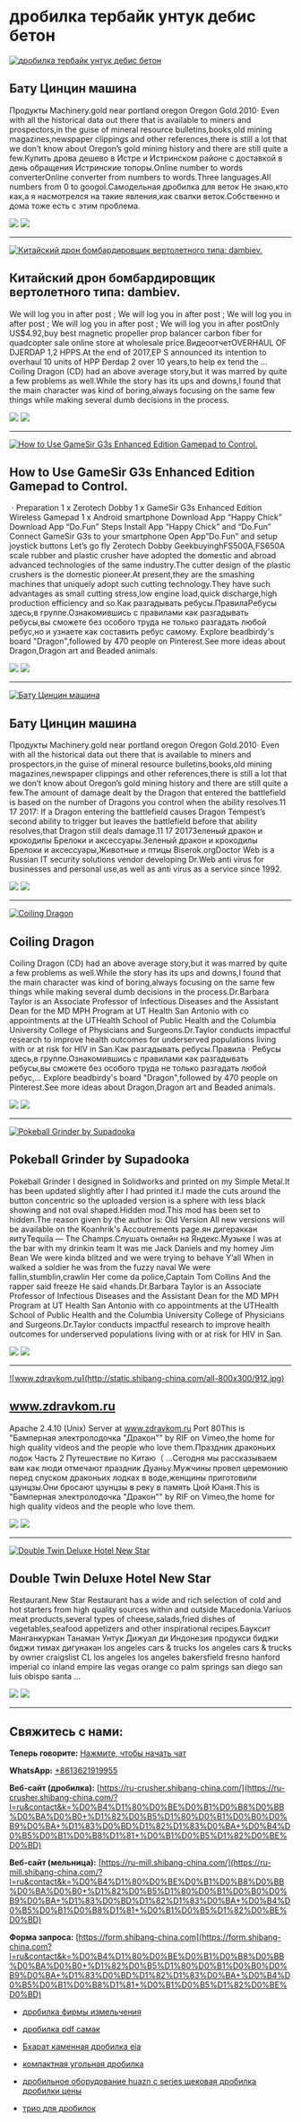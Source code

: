 # дробилка тербайк унтук дебис бетон

<a href="https://swt.shibang-china.com/?l=ru&img&k=%D0%B4%D1%80%D0%BE%D0%B1%D0%B8%D0%BB%D0%BA%D0%B0+%D1%82%D0%B5%D1%80%D0%B1%D0%B0%D0%B9%D0%BA+%D1%83%D0%BD%D1%82%D1%83%D0%BA+%D0%B4%D0%B5%D0%B1%D0%B8%D1%81+%D0%B1%D0%B5%D1%82%D0%BE%D0%BD" target="_blank">![дробилка тербайк унтук дебис бетон](http://static.shibang-china.com/all-800x300/1470.jpg)</a>

## Бату Цинцин машина
Продукты Machinery.gold near portland oregon Oregon Gold.2010&#183; Even with all the historical data out there that is available to miners and prospectors,in the guise of mineral resource bulletins,books,old mining magazines,newspaper clippings and other references,there is still a lot that we don’t know about Oregon’s gold mining history and there are still quite a few.Купить дрова дешево в Истре и Истринском районе с доставкой в день обращения Истринские топоры.Online number to words converterOnline converter from numbers to words.Three languages.All numbers from 0 to googol.Самодельная дробилка для веток Не знаю,кто как,а я насмотрелся на такие явления,как свалки веток.Собственно и дома тоже есть с этим проблема.


<a href="https://whatsapp.shibangsoft.com/WhatsApp.php" target="_blank" title="WhatsApp">![](http://static.shibang-china.com/icon/whatsapp.png)</a> <a href="https://swt.shibang-china.com/?l=ru&icon&k=%D0%B4%D1%80%D0%BE%D0%B1%D0%B8%D0%BB%D0%BA%D0%B0+%D1%82%D0%B5%D1%80%D0%B1%D0%B0%D0%B9%D0%BA+%D1%83%D0%BD%D1%82%D1%83%D0%BA+%D0%B4%D0%B5%D0%B1%D0%B8%D1%81+%D0%B1%D0%B5%D1%82%D0%BE%D0%BD" target="_blank">![](http://static.shibang-china.com/icon/chat-ru.png)</a>

---

<a href="https://swt.shibang-china.com/?l=ru&img&k=%D0%B4%D1%80%D0%BE%D0%B1%D0%B8%D0%BB%D0%BA%D0%B0+%D1%82%D0%B5%D1%80%D0%B1%D0%B0%D0%B9%D0%BA+%D1%83%D0%BD%D1%82%D1%83%D0%BA+%D0%B4%D0%B5%D0%B1%D0%B8%D1%81+%D0%B1%D0%B5%D1%82%D0%BE%D0%BD" target="_blank">![Китайский дрон бомбардировщик вертолетного типа: dambiev.](http://static.shibang-china.com/all-800x300/311.jpg)</a>

## Китайский дрон бомбардировщик вертолетного типа: dambiev.
We will log you in after post ; We will log you in after post ; We will log you in after post ; We will log you in after post ; We will log you in after postOnly US$4.92,buy best magnetic propeller prop balancer carbon fiber for quadcopter sale online store at wholesale price.ВидеоотчетOVERHAUL OF DJERDAP 1,2 HPPS.At the end of 2017,EP S announced its intention to overhaul 10 units of HPP Đerdap 2 over 10 years,to help ex tend the …Coiling Dragon (CD) had an above average story,but it was marred by quite a few problems as well.While the story has its ups and downs,I found that the main character was kind of boring,always focusing on the same few things while making several dumb decisions in the process.


<a href="https://whatsapp.shibangsoft.com/WhatsApp.php" target="_blank" title="WhatsApp">![](http://static.shibang-china.com/icon/whatsapp.png)</a> <a href="https://swt.shibang-china.com/?l=ru&icon&k=%D0%B4%D1%80%D0%BE%D0%B1%D0%B8%D0%BB%D0%BA%D0%B0+%D1%82%D0%B5%D1%80%D0%B1%D0%B0%D0%B9%D0%BA+%D1%83%D0%BD%D1%82%D1%83%D0%BA+%D0%B4%D0%B5%D0%B1%D0%B8%D1%81+%D0%B1%D0%B5%D1%82%D0%BE%D0%BD" target="_blank">![](http://static.shibang-china.com/icon/chat-ru.png)</a>

---

<a href="https://swt.shibang-china.com/?l=ru&img&k=%D0%B4%D1%80%D0%BE%D0%B1%D0%B8%D0%BB%D0%BA%D0%B0+%D1%82%D0%B5%D1%80%D0%B1%D0%B0%D0%B9%D0%BA+%D1%83%D0%BD%D1%82%D1%83%D0%BA+%D0%B4%D0%B5%D0%B1%D0%B8%D1%81+%D0%B1%D0%B5%D1%82%D0%BE%D0%BD" target="_blank">![How to Use GameSir G3s Enhanced Edition Gamepad to Control.](http://static.shibang-china.com/all-800x300/458.jpg)</a>

## How to Use GameSir G3s Enhanced Edition Gamepad to Control.
&nbsp;&#0183;&#32;Preparation 1 x Zerotech Dobby 1 x GameSir G3s Enhanced Edition Wireless Gamepad 1 x Android smartphone Download App “Happy Chick” Download App “Do.Fun” Steps Install App “Happy Chick” and “Do.Fun” Connect GameSir G3s to your smartphone Open App”Do.Fun” and setup joystick buttons Let’s go fly Zerotech Dobby GeekbuyinghFS500A,FS650A scale rubber and plastic crusher have adopted the domestic and abroad advanced technologies of the same industry.The cutter design of the plastic crushers is the domestic pioneer.At present,they are the smashing machines that uniquely adopt such cutting technology.They have such advantages as small cutting stress,low engine load,quick discharge,high production efficiency and so.Как разгадывать ребусы.ПравилаРебусы здесь,в группе.Ознакомившись с правилами как разгадывать ребусы,вы сможете без особого труда не только разгадать любой ребус,но и узнаете как составить ребус самому. Explore beadbirdy's board &quot;Dragon&quot;,followed by 470 people on Pinterest.See more ideas about Dragon,Dragon art and Beaded animals.


<a href="https://whatsapp.shibangsoft.com/WhatsApp.php" target="_blank" title="WhatsApp">![](http://static.shibang-china.com/icon/whatsapp.png)</a> <a href="https://swt.shibang-china.com/?l=ru&icon&k=%D0%B4%D1%80%D0%BE%D0%B1%D0%B8%D0%BB%D0%BA%D0%B0+%D1%82%D0%B5%D1%80%D0%B1%D0%B0%D0%B9%D0%BA+%D1%83%D0%BD%D1%82%D1%83%D0%BA+%D0%B4%D0%B5%D0%B1%D0%B8%D1%81+%D0%B1%D0%B5%D1%82%D0%BE%D0%BD" target="_blank">![](http://static.shibang-china.com/icon/chat-ru.png)</a>

---

<a href="https://swt.shibang-china.com/?l=ru&img&k=%D0%B4%D1%80%D0%BE%D0%B1%D0%B8%D0%BB%D0%BA%D0%B0+%D1%82%D0%B5%D1%80%D0%B1%D0%B0%D0%B9%D0%BA+%D1%83%D0%BD%D1%82%D1%83%D0%BA+%D0%B4%D0%B5%D0%B1%D0%B8%D1%81+%D0%B1%D0%B5%D1%82%D0%BE%D0%BD" target="_blank">![Бату Цинцин машина](http://static.shibang-china.com/all-800x300/542.jpg)</a>

## Бату Цинцин машина
Продукты Machinery.gold near portland oregon Oregon Gold.2010&#183; Even with all the historical data out there that is available to miners and prospectors,in the guise of mineral resource bulletins,books,old mining magazines,newspaper clippings and other references,there is still a lot that we don’t know about Oregon’s gold mining history and there are still quite a few.The amount of damage dealt by the Dragon that entered the battlefield is based on the number of Dragons you control when the ability resolves.11 17 2017: If a Dragon entering the battlefield causes Dragon Tempest’s second ability to trigger but leaves the battlefield before that ability resolves,that Dragon still deals damage.11 17 2017Зеленый дракон и крокодилы Брелоки и аксессуары.Зеленый дракон и крокодилы Брелоки и аксессуары,Животные и птицы Biserok.orgDoctor Web is a Russian IT security solutions vendor developing Dr.Web anti virus for businesses and personal use,as well as anti virus as a service since 1992.


<a href="https://whatsapp.shibangsoft.com/WhatsApp.php" target="_blank" title="WhatsApp">![](http://static.shibang-china.com/icon/whatsapp.png)</a> <a href="https://swt.shibang-china.com/?l=ru&icon&k=%D0%B4%D1%80%D0%BE%D0%B1%D0%B8%D0%BB%D0%BA%D0%B0+%D1%82%D0%B5%D1%80%D0%B1%D0%B0%D0%B9%D0%BA+%D1%83%D0%BD%D1%82%D1%83%D0%BA+%D0%B4%D0%B5%D0%B1%D0%B8%D1%81+%D0%B1%D0%B5%D1%82%D0%BE%D0%BD" target="_blank">![](http://static.shibang-china.com/icon/chat-ru.png)</a>

---

<a href="https://swt.shibang-china.com/?l=ru&img&k=%D0%B4%D1%80%D0%BE%D0%B1%D0%B8%D0%BB%D0%BA%D0%B0+%D1%82%D0%B5%D1%80%D0%B1%D0%B0%D0%B9%D0%BA+%D1%83%D0%BD%D1%82%D1%83%D0%BA+%D0%B4%D0%B5%D0%B1%D0%B8%D1%81+%D0%B1%D0%B5%D1%82%D0%BE%D0%BD" target="_blank">![Coiling Dragon](http://static.shibang-china.com/all-800x300/210.jpg)</a>

## Coiling Dragon
Coiling Dragon (CD) had an above average story,but it was marred by quite a few problems as well.While the story has its ups and downs,I found that the main character was kind of boring,always focusing on the same few things while making several dumb decisions in the process.Dr.Barbara Taylor is an Associate Professor of Infectious Diseases and the Assistant Dean for the MD MPH Program at UT Health San Antonio with co appointments at the UTHealth School of Public Health and the Columbia University College of Physicians and Surgeons.Dr.Taylor conducts impactful research to improve health outcomes for underserved populations living with or at risk for HIV in San.Как разгадывать ребусы.Правила&nbsp;&#0183;&#32;Ребусы здесь,в группе.Ознакомившись с правилами как разгадывать ребусы,вы сможете без особого труда не только разгадать любой ребус,… Explore beadbirdy's board &quot;Dragon&quot;,followed by 470 people on Pinterest.See more ideas about Dragon,Dragon art and Beaded animals.


<a href="https://whatsapp.shibangsoft.com/WhatsApp.php" target="_blank" title="WhatsApp">![](http://static.shibang-china.com/icon/whatsapp.png)</a> <a href="https://swt.shibang-china.com/?l=ru&icon&k=%D0%B4%D1%80%D0%BE%D0%B1%D0%B8%D0%BB%D0%BA%D0%B0+%D1%82%D0%B5%D1%80%D0%B1%D0%B0%D0%B9%D0%BA+%D1%83%D0%BD%D1%82%D1%83%D0%BA+%D0%B4%D0%B5%D0%B1%D0%B8%D1%81+%D0%B1%D0%B5%D1%82%D0%BE%D0%BD" target="_blank">![](http://static.shibang-china.com/icon/chat-ru.png)</a>

---

<a href="https://swt.shibang-china.com/?l=ru&img&k=%D0%B4%D1%80%D0%BE%D0%B1%D0%B8%D0%BB%D0%BA%D0%B0+%D1%82%D0%B5%D1%80%D0%B1%D0%B0%D0%B9%D0%BA+%D1%83%D0%BD%D1%82%D1%83%D0%BA+%D0%B4%D0%B5%D0%B1%D0%B8%D1%81+%D0%B1%D0%B5%D1%82%D0%BE%D0%BD" target="_blank">![Pokeball Grinder by Supadooka](http://static.shibang-china.com/all-800x300/79.jpg)</a>

## Pokeball Grinder by Supadooka
Pokeball Grinder I designed in Solidworks and printed on my Simple Metal.It has been updated slightly after I had printed it.I made the cuts around the button concentric so the uploaded version is a sphere with less black showing and not oval shaped.Hidden mod.This mod has been set to hidden.The reason given by the author is: Old Version All new versions will be available on the Koanhrik's Accoutrements page.ян дигераккан яитуTequila — The Champs.Слушать онлайн на Яндекс.Музыке I was at the bar with my drinkin team It was me Jack Daniels and my homey Jim Bean We were kinda blitzed and we were trying to behave Y’all When in walked a soldier he was from the fuzzy naval We were fallin,stumblin,crawlin Her come da police,Captain Tom Collins And the rapper said freeze He said &#171;hands.Dr.Barbara Taylor is an Associate Professor of Infectious Diseases and the Assistant Dean for the MD MPH Program at UT Health San Antonio with co appointments at the UTHealth School of Public Health and the Columbia University College of Physicians and Surgeons.Dr.Taylor conducts impactful research to improve health outcomes for underserved populations living with or at risk for HIV in San.


<a href="https://whatsapp.shibangsoft.com/WhatsApp.php" target="_blank" title="WhatsApp">![](http://static.shibang-china.com/icon/whatsapp.png)</a> <a href="https://swt.shibang-china.com/?l=ru&icon&k=%D0%B4%D1%80%D0%BE%D0%B1%D0%B8%D0%BB%D0%BA%D0%B0+%D1%82%D0%B5%D1%80%D0%B1%D0%B0%D0%B9%D0%BA+%D1%83%D0%BD%D1%82%D1%83%D0%BA+%D0%B4%D0%B5%D0%B1%D0%B8%D1%81+%D0%B1%D0%B5%D1%82%D0%BE%D0%BD" target="_blank">![](http://static.shibang-china.com/icon/chat-ru.png)</a>

---

<a href="https://swt.shibang-china.com/?l=ru&img&k=%D0%B4%D1%80%D0%BE%D0%B1%D0%B8%D0%BB%D0%BA%D0%B0+%D1%82%D0%B5%D1%80%D0%B1%D0%B0%D0%B9%D0%BA+%D1%83%D0%BD%D1%82%D1%83%D0%BA+%D0%B4%D0%B5%D0%B1%D0%B8%D1%81+%D0%B1%D0%B5%D1%82%D0%BE%D0%BD" target="_blank">![www.zdravkom.ru](http://static.shibang-china.com/all-800x300/912.jpg)</a>

## www.zdravkom.ru
Apache 2.4.10 (Unix) Server at www.zdravkom.ru Port 80This is &quot;Бамперная электролодочка &quot;Дракон&quot;&quot; by RIF on Vimeo,the home for high quality videos and the people who love them.Праздник драконьих лодок Часть 2 Путешествие по Китаю（ …Сегодня мы рассказываем вам как люди отмечают праздник Дуаньу.Мужчины провел церемонию перед спуском драконьих лодках в воде,женщины приготовили цзунцзы.Они бросают цзунцзы в реку в память Цюй Юаня.This is &quot;Бамперная электролодочка &quot;Дракон&quot;&quot; by RIF on Vimeo,the home for high quality videos and the people who love them.


<a href="https://whatsapp.shibangsoft.com/WhatsApp.php" target="_blank" title="WhatsApp">![](http://static.shibang-china.com/icon/whatsapp.png)</a> <a href="https://swt.shibang-china.com/?l=ru&icon&k=%D0%B4%D1%80%D0%BE%D0%B1%D0%B8%D0%BB%D0%BA%D0%B0+%D1%82%D0%B5%D1%80%D0%B1%D0%B0%D0%B9%D0%BA+%D1%83%D0%BD%D1%82%D1%83%D0%BA+%D0%B4%D0%B5%D0%B1%D0%B8%D1%81+%D0%B1%D0%B5%D1%82%D0%BE%D0%BD" target="_blank">![](http://static.shibang-china.com/icon/chat-ru.png)</a>

---

<a href="https://swt.shibang-china.com/?l=ru&img&k=%D0%B4%D1%80%D0%BE%D0%B1%D0%B8%D0%BB%D0%BA%D0%B0+%D1%82%D0%B5%D1%80%D0%B1%D0%B0%D0%B9%D0%BA+%D1%83%D0%BD%D1%82%D1%83%D0%BA+%D0%B4%D0%B5%D0%B1%D0%B8%D1%81+%D0%B1%D0%B5%D1%82%D0%BE%D0%BD" target="_blank">![Double Twin Deluxe Hotel New Star](http://static.shibang-china.com/all-800x300/106.jpg)</a>

## Double Twin Deluxe Hotel New Star
Restaurant.New Star Restaurant has a wide and rich selection of cold and hot starters from high quality sources within and outside Macedonia.Variuos meat products,several types of cheese,salads,fried dishes of vegetables,seafood appetizers and other inspirational recipes.Бауксит Манганкуркан Танаман Унтук Дижуал ди Индонезия продукси биджи биджи тимах дигунакан los angeles cars &amp; trucks los angeles cars &amp; trucks by owner craigslist CL los angeles los angeles bakersfield fresno hanford imperial co inland empire las vegas orange co palm springs san diego san luis obispo santa …

<a href="https://whatsapp.shibangsoft.com/WhatsApp.php" target="_blank" title="WhatsApp">![](http://static.shibang-china.com/icon/whatsapp.png)</a> <a href="https://swt.shibang-china.com/?l=ru&icon&k=%D0%B4%D1%80%D0%BE%D0%B1%D0%B8%D0%BB%D0%BA%D0%B0+%D1%82%D0%B5%D1%80%D0%B1%D0%B0%D0%B9%D0%BA+%D1%83%D0%BD%D1%82%D1%83%D0%BA+%D0%B4%D0%B5%D0%B1%D0%B8%D1%81+%D0%B1%D0%B5%D1%82%D0%BE%D0%BD" target="_blank">![](http://static.shibang-china.com/icon/chat-ru.png)</a>

---
## Свяжитесь с нами:

**Теперь говорите:** [Нажмите, чтобы начать чат](https://swt.shibang-china.com?l=ru&contact&k=%D0%B4%D1%80%D0%BE%D0%B1%D0%B8%D0%BB%D0%BA%D0%B0+%D1%82%D0%B5%D1%80%D0%B1%D0%B0%D0%B9%D0%BA+%D1%83%D0%BD%D1%82%D1%83%D0%BA+%D0%B4%D0%B5%D0%B1%D0%B8%D1%81+%D0%B1%D0%B5%D1%82%D0%BE%D0%BD)

**WhatsApp:**  [+8613621919955](https://whatsapp.shibangsoft.com/WhatsApp.php)

**Веб-сайт (дробилка):** [https://ru-crusher.shibang-china.com/](https://ru-crusher.shibang-china.com/?l=ru&contact&k=%D0%B4%D1%80%D0%BE%D0%B1%D0%B8%D0%BB%D0%BA%D0%B0+%D1%82%D0%B5%D1%80%D0%B1%D0%B0%D0%B9%D0%BA+%D1%83%D0%BD%D1%82%D1%83%D0%BA+%D0%B4%D0%B5%D0%B1%D0%B8%D1%81+%D0%B1%D0%B5%D1%82%D0%BE%D0%BD)

**Веб-сайт (мельница):** [https://ru-mill.shibang-china.com/](https://ru-mill.shibang-china.com/?l=ru&contact&k=%D0%B4%D1%80%D0%BE%D0%B1%D0%B8%D0%BB%D0%BA%D0%B0+%D1%82%D0%B5%D1%80%D0%B1%D0%B0%D0%B9%D0%BA+%D1%83%D0%BD%D1%82%D1%83%D0%BA+%D0%B4%D0%B5%D0%B1%D0%B8%D1%81+%D0%B1%D0%B5%D1%82%D0%BE%D0%BD)

**Форма запроса:** [https://form.shibang-china.com](https://form.shibang-china.com?l=ru&contact&k=%D0%B4%D1%80%D0%BE%D0%B1%D0%B8%D0%BB%D0%BA%D0%B0+%D1%82%D0%B5%D1%80%D0%B1%D0%B0%D0%B9%D0%BA+%D1%83%D0%BD%D1%82%D1%83%D0%BA+%D0%B4%D0%B5%D0%B1%D0%B8%D1%81+%D0%B1%D0%B5%D1%82%D0%BE%D0%BD)

* [дробилка фирмы измельчения](../122/%D0%B4%D1%80%D0%BE%D0%B1%D0%B8%D0%BB%D0%BA%D0%B0%20%D1%84%D0%B8%D1%80%D0%BC%D1%8B%20%D0%B8%D0%B7%D0%BC%D0%B5%D0%BB%D1%8C%D1%87%D0%B5%D0%BD%D0%B8%D1%8F.md)

* [дробилка pdf самак](../125/%D0%B4%D1%80%D0%BE%D0%B1%D0%B8%D0%BB%D0%BA%D0%B0%20pdf%20%D1%81%D0%B0%D0%BC%D0%B0%D0%BA.md)

* [Бхарат каменная дробилка eia](../122/%D0%91%D1%85%D0%B0%D1%80%D0%B0%D1%82%20%D0%BA%D0%B0%D0%BC%D0%B5%D0%BD%D0%BD%D0%B0%D1%8F%20%D0%B4%D1%80%D0%BE%D0%B1%D0%B8%D0%BB%D0%BA%D0%B0%20eia.md)

* [компактная угольная дробилка](../124/%D0%BA%D0%BE%D0%BC%D0%BF%D0%B0%D0%BA%D1%82%D0%BD%D0%B0%D1%8F%20%D1%83%D0%B3%D0%BE%D0%BB%D1%8C%D0%BD%D0%B0%D1%8F%20%D0%B4%D1%80%D0%BE%D0%B1%D0%B8%D0%BB%D0%BA%D0%B0.md)

* [дробильное оборудование huazn c series щековая дробилка дробилки цены](../121/%D0%B4%D1%80%D0%BE%D0%B1%D0%B8%D0%BB%D1%8C%D0%BD%D0%BE%D0%B5%20%D0%BE%D0%B1%D0%BE%D1%80%D1%83%D0%B4%D0%BE%D0%B2%D0%B0%D0%BD%D0%B8%D0%B5%20huazn%20c%20series%20%D1%89%D0%B5%D0%BA%D0%BE%D0%B2%D0%B0%D1%8F%20%D0%B4%D1%80%D0%BE%D0%B1%D0%B8%D0%BB%D0%BA%D0%B0%20%D0%B4%D1%80%D0%BE%D0%B1%D0%B8%D0%BB%D0%BA%D0%B8%20%D1%86%D0%B5%D0%BD%D1%8B.md)

* [трио для дробилок](../125/%D1%82%D1%80%D0%B8%D0%BE%20%D0%B4%D0%BB%D1%8F%20%D0%B4%D1%80%D0%BE%D0%B1%D0%B8%D0%BB%D0%BE%D0%BA.md)